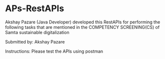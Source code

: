 # APs-RestAPIs
Akshay Pazare (Java Developer) developed this RestAPIs for performing the following tasks that are mentioned in the COMPETENCY SCREENING(CS) of Samta sustainable digitalization

Submitted by: Akshay Pazare

Instructions: Please test the APIs using postman
